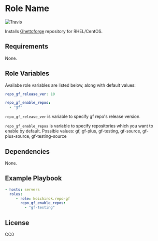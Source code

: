 Role Name
=========

[![Travis](https://travis-ci.org/koichirok/ansible-role-repo-gf.svg?branch=master)](https://travis-ci.org/koichirok/ansible-role-repo-gf)

Installs [Ghettoforge](http://ghettoforge.org/index.php/Main_Page) repository for RHEL/CentOS.

Requirements
------------

None.

Role Variables
--------------

Availabe role variables are listed below, along with default values:

```yaml
repo_gf_release_ver: 10

repo_gf_enable_repos:
  - "gf"
```

`repo_gf_release_ver` is variable to specify gf repo's release version.

`repo_gf_enable_repos` is variable to specify repositories which you want to enable by default.
 Possible values: gf, gf-plus, gf-testing, gf-source, gf-plus-source, gf-testing-source

Dependencies
------------

None.

Example Playbook
----------------

```yaml
- hosts: servers
  roles:
     - role: koichirok.repo-gf
       repo_gf_enable_repos:
         - "gf-testing"
```

License
-------

CC0
